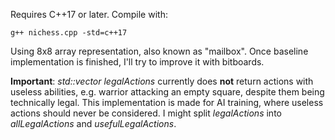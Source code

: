 Requires C++17 or later. Compile with:

```
g++ nichess.cpp -std=c++17
```

Using 8x8 array representation, also known as "mailbox". Once baseline implementation is
finished, I'll try to improve it with bitboards.

**Important**: *std::vector<PlayerAction> legalActions* currently does **not** return actions with useless
abilities, e.g. warrior attacking an empty square, despite them being technically legal. This
implementation is made for AI training, where useless actions should never be considered. I might
split *legalActions* into *allLegalActions* and *usefulLegalActions*.
